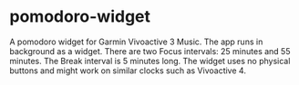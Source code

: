 # pomodoro-widget
A pomodoro widget for Garmin Vivoactive 3 Music. The app runs in background as a widget.
There are two Focus intervals: 25 minutes and 55 minutes. The Break interval is 5 minutes long.
The widget uses no physical buttons and might work on similar clocks such as Vivoactive 4.